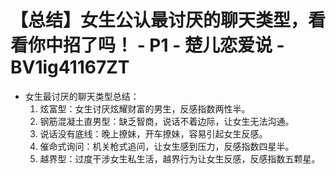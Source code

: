 # 【总结】女生公认最讨厌的聊天类型，看看你中招了吗！ - P1 - 楚儿恋爱说 - BV1ig41167ZT

-   女生最讨厌的聊天类型总结：
    1.  炫富型：女生讨厌炫耀财富的男生，反感指数两性半。
    2.  钢筋混凝土直男型：缺乏智商，说话不着边际，让女生无法沟通。
    3.  说话没有底线：晚上撩妹，开车撩妹，容易引起女生反感。
    4.  催命式询问：机关枪式追问，让女生感到压力，反感指数四星半。
    5.  越界型：过度干涉女生私生活，越界行为让女生反感，反感指数五颗星。
